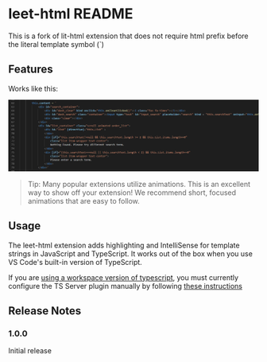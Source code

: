 # leet-html README

This is a fork of lit-html extension that does not require html prefix before the literal template symbol (`)

## Features

Works like this:

![](https://raw.githubusercontent.com/swindex/leet-html/master/docs/example.png)

> Tip: Many popular extensions utilize animations. This is an excellent way to show off your extension! We recommend short, focused animations that are easy to follow.

## Usage
The leet-html extension adds highlighting and IntelliSense for template strings in JavaScript and TypeScript. It works out of the box when you use VS Code's built-in version of TypeScript.

If you are [using a workspace version of typescript](https://code.visualstudio.com/Docs/languages/typescript#_using-newer-typescript-versions), you must currently configure the TS Server plugin manually by following [these instructions](https://github.com/Microsoft/typescript-lit-html-plugin#usage)

## Release Notes


### 1.0.0
Initial release